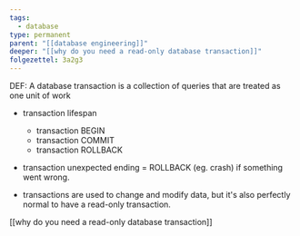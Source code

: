 ```yaml
---
tags:
  - database
type: permanent
parent: "[[database engineering]]"
deeper: "[[why do you need a read-only database transaction]]"
folgezettel: 3a2g3
---
```


DEF: A database transaction is a collection of queries that are treated as one unit of work

- transaction lifespan
	- transaction BEGIN
	- transaction COMMIT
	- transaction ROLLBACK
- transaction unexpected ending = ROLLBACK (eg. crash) if something went wrong.

- transactions are used to change and modify data, but it's also perfectly normal to have a read-only transaction.


[[why do you need a read-only database transaction]]
